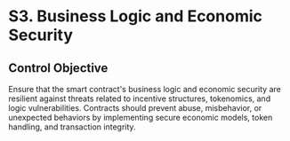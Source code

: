 # S3. Business Logic and Economic Security

## Control Objective
Ensure that the smart contract's business logic and economic security are resilient against threats related to incentive structures, tokenomics, and logic vulnerabilities. Contracts should prevent abuse, misbehavior, or unexpected behaviors by implementing secure economic models, token handling, and transaction integrity.

